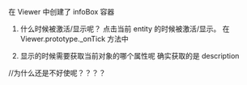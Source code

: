 在 Viewer 中创建了 infoBox 容器

1. 什么时候被激活/显示呢？
    点击当前 entity 的时候被激活/显示。
    在 Viewer.prototype._onTick 方法中

2. 显示的时候需要获取当前对象的哪个属性呢
    确实获取的是 description

//为什么还是不好使呢？？？？
